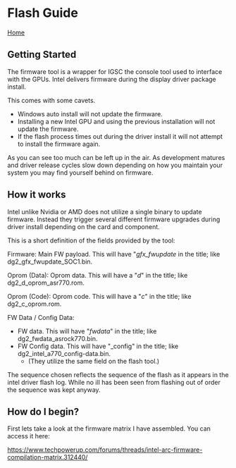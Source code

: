 # Flash Guide
[Home](https://github.com/Solaris17/ARC-Firmware-Tool)

## Getting Started

The firmware tool is a wrapper for IGSC the console tool used to interface with the GPUs. Intel delivers firmware during the display driver package install.

This comes with some cavets.

+ Windows auto install will not update the firmware.
+ Installing a new Intel GPU and using the previous installation will not update the firmware.
+ If the flash process times out during the driver install it will not attempt to install the firmware again.

As you can see too much can be left up in the air. As development matures and driver release cycles slow down depending on how you maintain your system you may find yourself behind on firmware.

## How it works

Intel unlike Nvidia or AMD does not utilize a single binary to update firmware. Instead they trigger several different firmware upgrades during driver install depending on the card and component.

This is a short definition of the fields provided by the tool:

Firmware: Main FW payload. This will have "_gfx_fwupdate_ in the title; like dg2_gfx_fwupdate_SOC1.bin.

Oprom (Data): Oprom data. This will have a "_d_" in the title; like dg2_d_oprom_asr770.rom.

Oprom (Code): Oprom code. This will have a "_c_" in the title; like dg2_c_oprom.rom.

FW Data / Config Data: 
 - FW data. This will have "_fwdata_" in the title; like dg2_fwdata_asrock770.bin.
 - FW Config data. This will have "_config" in the title; like dg2_intel_a770_config-data.bin.
	- (They utilize the same field on the flash tool.)

The sequence chosen reflects the sequence of the flash as it appears in the intel driver flash log. While no ill has been seen from flashing out of order the sequence was kept anyway.

## How do I begin?

First lets take a look at the firmware matrix I have assembled. You can access it here:

https://www.techpowerup.com/forums/threads/intel-arc-firmware-compilation-matrix.312440/